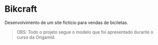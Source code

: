 # Bikcraft

Desenvolvimento de um site fictício para vendas de biciletas. <br>
> OBS: Todo o projeto segue o modelo que foi apresentado durante o curso da Origamid.

